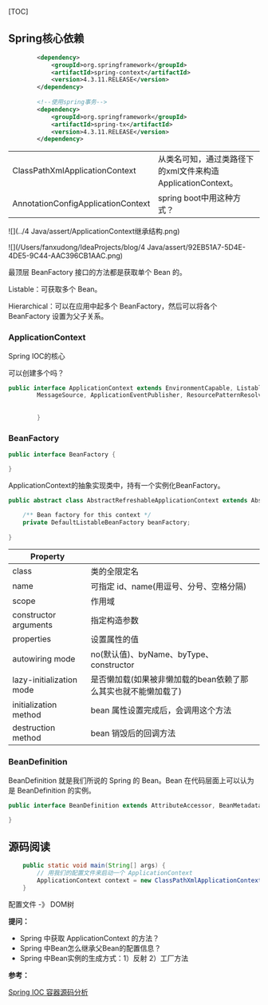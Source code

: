 [TOC]



## Spring核心依赖

```xml
        <dependency>
            <groupId>org.springframework</groupId>
            <artifactId>spring-context</artifactId>
            <version>4.3.11.RELEASE</version>
        </dependency>
        
        <!--使用spring事务-->
        <dependency>
            <groupId>org.springframework</groupId>
            <artifactId>spring-tx</artifactId>
            <version>4.3.11.RELEASE</version>
        </dependency>
```

|                                    |                                                             |
| ---------------------------------- | ----------------------------------------------------------- |
| ClassPathXmlApplicationContext     | 从类名可知，通过类路径下的xml文件来构造ApplicationContext。 |
| AnnotationConfigApplicationContext | spring boot中用这种方式？                                   |

![](../4 Java/assert/ApplicationContext继承结构.png)

![](/Users/fanxudong/IdeaProjects/blog/4 Java/assert/92EB51A7-5D4E-4DE5-9C44-AAC396CB1AAC.png)

最顶层 BeanFactory 接口的方法都是获取单个 Bean 的。

Listable：可获取多个 Bean。

Hierarchical：可以在应用中起多个 BeanFactory，然后可以将各个 BeanFactory 设置为父子关系。



### ApplicationContext

Spring IOC的核心

可以创建多个吗？

```java
public interface ApplicationContext extends EnvironmentCapable, ListableBeanFactory, HierarchicalBeanFactory,
		MessageSource, ApplicationEventPublisher, ResourcePatternResolver {
      
      
		}
```



### BeanFactory

```java
public interface BeanFactory {

}
```

ApplicationContext的抽象实现类中，持有一个实例化BeanFactory。

```java
public abstract class AbstractRefreshableApplicationContext extends AbstractApplicationContext {

	/** Bean factory for this context */
	private DefaultListableBeanFactory beanFactory;  
  
}
```




| **Property**             |                                                              |
| ------------------------ | ------------------------------------------------------------ |
| class                    | 类的全限定名                                                 |
| name                     | 可指定 id、name(用逗号、分号、空格分隔)                      |
| scope                    | 作用域                                                       |
| constructor arguments    | 指定构造参数                                                 |
| properties               | 设置属性的值                                                 |
| autowiring mode          | no(默认值)、byName、byType、 constructor                     |
| lazy-initialization mode | 是否懒加载(如果被非懒加载的bean依赖了那么其实也就不能懒加载了) |
| initialization method    | bean 属性设置完成后，会调用这个方法                          |
| destruction method       | bean 销毁后的回调方法                                        |

### BeanDefinition

BeanDefinition 就是我们所说的 Spring 的 Bean。Bean 在代码层面上可以认为是 BeanDefinition 的实例。

```java
public interface BeanDefinition extends AttributeAccessor, BeanMetadataElement {

}
```



## 源码阅读



```java
    public static void main(String[] args) {
        // 用我们的配置文件来启动一个 ApplicationContext
        ApplicationContext context = new ClassPathXmlApplicationContext("classpath:application.xml");
    }
```









配置文件 -》 DOM树

**提问：**

- Spring 中获取 ApplicationContext  的方法？
- Spring 中Bean怎么继承父Bean的配置信息？
- Spring 中Bean实例的生成方式：1）反射 2）工厂方法



**参考：**

[Spring IOC 容器源码分析](https://www.javadoop.com/post/spring-ioc) 

